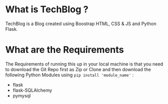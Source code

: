 # What is TechBlog ?

TechBlog is a Blog created using Boostrap HTML, CSS & JS and Python Flask.

# What are the Requirements

The Requirements of running this up in your local machine is that you need to download the Git Repo first as Zip or Clone and then download the following Python Modules using `pip install 'module_name'` :

- flask
- flask-SQLAlchemy
- pymysql
